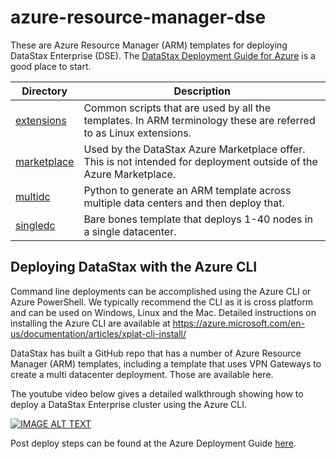# azure-resource-manager-dse

These are Azure Resource Manager (ARM) templates for deploying DataStax Enterprise (DSE).  The [DataStax Deployment Guide for Azure](https://github.com/DSPN/azure-deployment-guide) is a good place to start.

Directory | Description
--- | ---
[extensions](./extensions) | Common scripts that are used by all the templates.  In ARM terminology these are referred to as Linux extensions.
[marketplace](./marketplace) | Used by the DataStax Azure Marketplace offer.  This is not intended for deployment outside of the Azure Marketplace.
[multidc](./multidc) | Python to generate an ARM template across multiple data centers and then deploy that.
[singledc](./singledc) | Bare bones template that deploys 1-40 nodes in a single datacenter.

## Deploying DataStax with the Azure CLI

Command line deployments can be accomplished using the Azure CLI or Azure PowerShell.  We typically recommend the CLI as it is cross platform and can be used on Windows, Linux and the Mac.  Detailed instructions on installing the Azure CLI are available at https://azure.microsoft.com/en-us/documentation/articles/xplat-cli-install/

DataStax has built a GitHub repo that has a number of Azure Resource Manager (ARM) templates, including a template that uses VPN Gateways to create a multi datacenter deployment. Those are available here.

The youtube video below gives a detailed walkthrough showing how to deploy a DataStax Enterprise cluster using the Azure CLI.

[![IMAGE ALT TEXT](http://img.youtube.com/vi/n0XuCDRZ8bU/0.jpg)](http://www.youtube.com/watch?v=n0XuCDRZ8bU "Deploying DataStax with the Azure CLI")

Post deploy steps can be found at the Azure Deployment Guide [here](https://github.com/DSPN/azure-deployment-guide/blob/master/postdeploy.md).

